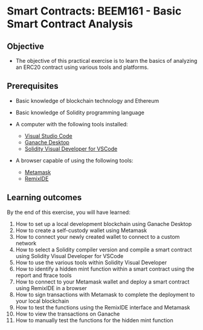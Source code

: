 # Smart Contracts: BEEM161 - Basic Smart Contract Analysis

## Objective
- The objective of this practical exercise is to learn the basics of analyzing an ERC20 contract using various tools and platforms.

## Prerequisites
- Basic knowledge of blockchain technology and Ethereum
- Basic knowledge of Solidity programming language
- A computer with the following tools installed:
  - [Visual Studio Code](https://code.visualstudio.com)
  - [Ganache Desktop](https://www.trufflesuite.com/ganache)
  - [Solidity Visual Developer for VSCode](https://marketplace.visualstudio.com/items?itemName=tintinweb.solidity-visual-auditor)

- A browser capable of using the following tools:
  - [Metamask](https://metamask.io/)
  - [RemixIDE](https://remix.ethereum.org/)

## Learning outcomes
By the end of this exercise, you will have learned:

1. How to set up a local development blockchain using Ganache Desktop
2. How to create a self-custody wallet using Metamask
3. How to connect your newly created wallet to connect to a custom network
4. How to select a Solidity compiler version and compile a smart contract using Solidity Visual Developer for VSCode
5. How to use the various tools within Solidity Visual Developer
6. How to identify a hidden mint function within a smart contract using the report and ftrace tools
7. How to connect to your Metamask wallet and deploy a smart contract using RemixIDE in a browser
8. How to sign transactions with Metamask to complete the deployment to your local blockchain
9. How to test the functions using the RemixIDE interface and Metamask
10. How to view the transactions on Ganache
11. How to manually test the functions for the hidden mint function
